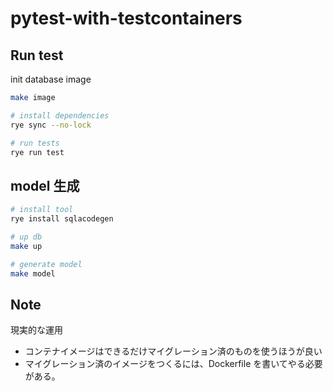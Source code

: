 # pytest-with-testcontainers


## Run test

init database image
```bash
make image
```

```bash
# install dependencies
rye sync --no-lock

# run tests
rye run test
```

## model 生成

```bash
# install tool
rye install sqlacodegen

# up db
make up

# generate model
make model
```

## Note

現実的な運用
- コンテナイメージはできるだけマイグレーション済のものを使うほうが良い
- マイグレーション済のイメージをつくるには、Dockerfile を書いてやる必要がある。
